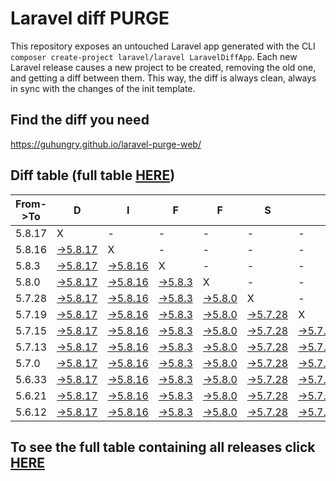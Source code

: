 # Laravel diff PURGE

This repository exposes an untouched Laravel app generated with the CLI
`composer create-project laravel/laravel LaravelDiffApp`. Each new Laravel release causes a new project to be created, removing the old one, and getting a diff between them. This way, the diff is always clean, always in sync with the changes of the init template.

## Find the diff you need
https://guhungry.github.io/laravel-purge-web/

## Diff table (full table [HERE]((https://guhungry.github.io/laravel-diff-purge/)))

| From->To | D                                                                                                 | I                                                                                                 | F                                                                                               | F                                                                                               | S                                                                                                 |                                                                                                   | =                                                                                                 | =                                                                                                 |                                                                                                 | F                                                                                                 | U                                                                                                 | N   |
| -------- | ------------------------------------------------------------------------------------------------- | ------------------------------------------------------------------------------------------------- | ----------------------------------------------------------------------------------------------- | ----------------------------------------------------------------------------------------------- | ------------------------------------------------------------------------------------------------- | ------------------------------------------------------------------------------------------------- | ------------------------------------------------------------------------------------------------- | ------------------------------------------------------------------------------------------------- | ----------------------------------------------------------------------------------------------- | ------------------------------------------------------------------------------------------------- | ------------------------------------------------------------------------------------------------- | --- |
| 5.8.17   | X                                                                                                 | -                                                                                                 | -                                                                                               | -                                                                                               | -                                                                                                 | -                                                                                                 | -                                                                                                 | -                                                                                                 | -                                                                                               | -                                                                                                 | -                                                                                                 | -   |
| 5.8.16   | [->5.8.17](https://github.com/guhungry/laravel-diff-purge/compare/release/5.8.16..release/5.8.17) | X                                                                                                 | -                                                                                               | -                                                                                               | -                                                                                                 | -                                                                                                 | -                                                                                                 | -                                                                                                 | -                                                                                               | -                                                                                                 | -                                                                                                 | -   |
| 5.8.3    | [->5.8.17](https://github.com/guhungry/laravel-diff-purge/compare/release/5.8.3..release/5.8.17)  | [->5.8.16](https://github.com/guhungry/laravel-diff-purge/compare/release/5.8.3..release/5.8.16)  | X                                                                                               | -                                                                                               | -                                                                                                 | -                                                                                                 | -                                                                                                 | -                                                                                                 | -                                                                                               | -                                                                                                 | -                                                                                                 | -   |
| 5.8.0    | [->5.8.17](https://github.com/guhungry/laravel-diff-purge/compare/release/5.8.0..release/5.8.17)  | [->5.8.16](https://github.com/guhungry/laravel-diff-purge/compare/release/5.8.0..release/5.8.16)  | [->5.8.3](https://github.com/guhungry/laravel-diff-purge/compare/release/5.8.0..release/5.8.3)  | X                                                                                               | -                                                                                                 | -                                                                                                 | -                                                                                                 | -                                                                                                 | -                                                                                               | -                                                                                                 | -                                                                                                 | -   |
| 5.7.28   | [->5.8.17](https://github.com/guhungry/laravel-diff-purge/compare/release/5.7.28..release/5.8.17) | [->5.8.16](https://github.com/guhungry/laravel-diff-purge/compare/release/5.7.28..release/5.8.16) | [->5.8.3](https://github.com/guhungry/laravel-diff-purge/compare/release/5.7.28..release/5.8.3) | [->5.8.0](https://github.com/guhungry/laravel-diff-purge/compare/release/5.7.28..release/5.8.0) | X                                                                                                 | -                                                                                                 | -                                                                                                 | -                                                                                                 | -                                                                                               | -                                                                                                 | -                                                                                                 | -   |
| 5.7.19   | [->5.8.17](https://github.com/guhungry/laravel-diff-purge/compare/release/5.7.19..release/5.8.17) | [->5.8.16](https://github.com/guhungry/laravel-diff-purge/compare/release/5.7.19..release/5.8.16) | [->5.8.3](https://github.com/guhungry/laravel-diff-purge/compare/release/5.7.19..release/5.8.3) | [->5.8.0](https://github.com/guhungry/laravel-diff-purge/compare/release/5.7.19..release/5.8.0) | [->5.7.28](https://github.com/guhungry/laravel-diff-purge/compare/release/5.7.19..release/5.7.28) | X                                                                                                 | -                                                                                                 | -                                                                                                 | -                                                                                               | -                                                                                                 | -                                                                                                 | -   |
| 5.7.15   | [->5.8.17](https://github.com/guhungry/laravel-diff-purge/compare/release/5.7.15..release/5.8.17) | [->5.8.16](https://github.com/guhungry/laravel-diff-purge/compare/release/5.7.15..release/5.8.16) | [->5.8.3](https://github.com/guhungry/laravel-diff-purge/compare/release/5.7.15..release/5.8.3) | [->5.8.0](https://github.com/guhungry/laravel-diff-purge/compare/release/5.7.15..release/5.8.0) | [->5.7.28](https://github.com/guhungry/laravel-diff-purge/compare/release/5.7.15..release/5.7.28) | [->5.7.19](https://github.com/guhungry/laravel-diff-purge/compare/release/5.7.15..release/5.7.19) | X                                                                                                 | -                                                                                                 | -                                                                                               | -                                                                                                 | -                                                                                                 | -   |
| 5.7.13   | [->5.8.17](https://github.com/guhungry/laravel-diff-purge/compare/release/5.7.13..release/5.8.17) | [->5.8.16](https://github.com/guhungry/laravel-diff-purge/compare/release/5.7.13..release/5.8.16) | [->5.8.3](https://github.com/guhungry/laravel-diff-purge/compare/release/5.7.13..release/5.8.3) | [->5.8.0](https://github.com/guhungry/laravel-diff-purge/compare/release/5.7.13..release/5.8.0) | [->5.7.28](https://github.com/guhungry/laravel-diff-purge/compare/release/5.7.13..release/5.7.28) | [->5.7.19](https://github.com/guhungry/laravel-diff-purge/compare/release/5.7.13..release/5.7.19) | [->5.7.15](https://github.com/guhungry/laravel-diff-purge/compare/release/5.7.13..release/5.7.15) | X                                                                                                 | -                                                                                               | -                                                                                                 | -                                                                                                 | -   |
| 5.7.0    | [->5.8.17](https://github.com/guhungry/laravel-diff-purge/compare/release/5.7.0..release/5.8.17)  | [->5.8.16](https://github.com/guhungry/laravel-diff-purge/compare/release/5.7.0..release/5.8.16)  | [->5.8.3](https://github.com/guhungry/laravel-diff-purge/compare/release/5.7.0..release/5.8.3)  | [->5.8.0](https://github.com/guhungry/laravel-diff-purge/compare/release/5.7.0..release/5.8.0)  | [->5.7.28](https://github.com/guhungry/laravel-diff-purge/compare/release/5.7.0..release/5.7.28)  | [->5.7.19](https://github.com/guhungry/laravel-diff-purge/compare/release/5.7.0..release/5.7.19)  | [->5.7.15](https://github.com/guhungry/laravel-diff-purge/compare/release/5.7.0..release/5.7.15)  | [->5.7.13](https://github.com/guhungry/laravel-diff-purge/compare/release/5.7.0..release/5.7.13)  | X                                                                                               | -                                                                                                 | -                                                                                                 | -   |
| 5.6.33   | [->5.8.17](https://github.com/guhungry/laravel-diff-purge/compare/release/5.6.33..release/5.8.17) | [->5.8.16](https://github.com/guhungry/laravel-diff-purge/compare/release/5.6.33..release/5.8.16) | [->5.8.3](https://github.com/guhungry/laravel-diff-purge/compare/release/5.6.33..release/5.8.3) | [->5.8.0](https://github.com/guhungry/laravel-diff-purge/compare/release/5.6.33..release/5.8.0) | [->5.7.28](https://github.com/guhungry/laravel-diff-purge/compare/release/5.6.33..release/5.7.28) | [->5.7.19](https://github.com/guhungry/laravel-diff-purge/compare/release/5.6.33..release/5.7.19) | [->5.7.15](https://github.com/guhungry/laravel-diff-purge/compare/release/5.6.33..release/5.7.15) | [->5.7.13](https://github.com/guhungry/laravel-diff-purge/compare/release/5.6.33..release/5.7.13) | [->5.7.0](https://github.com/guhungry/laravel-diff-purge/compare/release/5.6.33..release/5.7.0) | X                                                                                                 | -                                                                                                 | -   |
| 5.6.21   | [->5.8.17](https://github.com/guhungry/laravel-diff-purge/compare/release/5.6.21..release/5.8.17) | [->5.8.16](https://github.com/guhungry/laravel-diff-purge/compare/release/5.6.21..release/5.8.16) | [->5.8.3](https://github.com/guhungry/laravel-diff-purge/compare/release/5.6.21..release/5.8.3) | [->5.8.0](https://github.com/guhungry/laravel-diff-purge/compare/release/5.6.21..release/5.8.0) | [->5.7.28](https://github.com/guhungry/laravel-diff-purge/compare/release/5.6.21..release/5.7.28) | [->5.7.19](https://github.com/guhungry/laravel-diff-purge/compare/release/5.6.21..release/5.7.19) | [->5.7.15](https://github.com/guhungry/laravel-diff-purge/compare/release/5.6.21..release/5.7.15) | [->5.7.13](https://github.com/guhungry/laravel-diff-purge/compare/release/5.6.21..release/5.7.13) | [->5.7.0](https://github.com/guhungry/laravel-diff-purge/compare/release/5.6.21..release/5.7.0) | [->5.6.33](https://github.com/guhungry/laravel-diff-purge/compare/release/5.6.21..release/5.6.33) | X                                                                                                 | -   |
| 5.6.12   | [->5.8.17](https://github.com/guhungry/laravel-diff-purge/compare/release/5.6.12..release/5.8.17) | [->5.8.16](https://github.com/guhungry/laravel-diff-purge/compare/release/5.6.12..release/5.8.16) | [->5.8.3](https://github.com/guhungry/laravel-diff-purge/compare/release/5.6.12..release/5.8.3) | [->5.8.0](https://github.com/guhungry/laravel-diff-purge/compare/release/5.6.12..release/5.8.0) | [->5.7.28](https://github.com/guhungry/laravel-diff-purge/compare/release/5.6.12..release/5.7.28) | [->5.7.19](https://github.com/guhungry/laravel-diff-purge/compare/release/5.6.12..release/5.7.19) | [->5.7.15](https://github.com/guhungry/laravel-diff-purge/compare/release/5.6.12..release/5.7.15) | [->5.7.13](https://github.com/guhungry/laravel-diff-purge/compare/release/5.6.12..release/5.7.13) | [->5.7.0](https://github.com/guhungry/laravel-diff-purge/compare/release/5.6.12..release/5.7.0) | [->5.6.33](https://github.com/guhungry/laravel-diff-purge/compare/release/5.6.12..release/5.6.33) | [->5.6.21](https://github.com/guhungry/laravel-diff-purge/compare/release/5.6.12..release/5.6.21) | X   |

## To see the full table containing all releases click [HERE](https://github.com/guhungry/laravel-diff-purge/)

